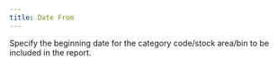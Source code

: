 ```yaml
---
title: Date From
---
```



Specify the beginning date for the category code/stock area/bin to be  included in the report.
